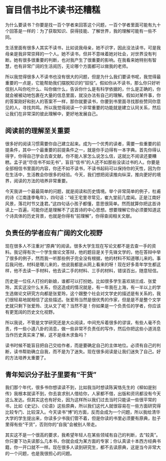 # 盲目信书比不读书还糟糕

为什么要读书？你要是找一百个学者来回答这个问题，一百个学者里面可能有九十个回答是一样的：为了获取知识、获得技能、了解世界，我的理解可能有一些不同。

生活里面有很多人其实不读书，比如说我母亲，她不识字，因此没法读书，可是我母亲是我非常崇拜的一个人。她不读书，但并不意味着她对社会，对世界没有判断。她有很多很重要的判断，也对我产生了很重要的影响。在我看来她特别有智慧，也有非常广阔的生活阅历，无论哪个方面都可以做我的老师。

所以我觉得很多人不读书也没有很大的问题，但是为什么我们要读书呢，我觉得最重要的一点是，它能帮助我们摆脱知识的“奴役”。假如你从不读书，那么你只好听信别人叫你吃什么、叫你做什么，告诉你什么是有科学依据的，什么是正确的，你就会被被动地包裹在大量的信息里面，就没办法有自己的理解。假如对某件事，你的答案刚好和别人的答案不一样，那你就要读书，你要到书里面寻找那些赞同你意见的人，寻找共鸣。所以我觉得阅读一个非常重要的功能就是建立认同关系，然后让我们在非常深的彼此理解中，更好地发展自己。

## 阅读前的理解至关重要

很多好的阅读习惯需要你自己建立起来。成为一个优秀的读者，需要一些重要的前提条件，其中一个最重要的前提条件之一，就是你手边得有一本字典。首先你得认得字，你得自己学会去查文献。你不能人家怎么说怎么信，这就比不阅读还要糟糕。孟子说“尽信书不如无书”，盲目“信书”的人还不如那些没读过书的人。你要是全部相信书里面的内容，你还不如不读书，不读书起码可以保持你的天性，因为你在生活中，生活教会你很多的经验。今天，我们想把阅读推向纵深，推向更好的境界，阅读的方法的培养非常重要。

今天我讲一个最最简单的问题，就是阅读和历史情境。举个非常简单的例子，杜甫的诗《江南逢李龟年》，四句话：“岐王宅里寻常见，崔九堂前几度闻。正是江南好风景，落花时节又逢君。”这四句话小孩子都懂，意思很简单。然而就算你把这首诗读上一百遍，可能你还是理解不了这首诗的中心思想。想要理解它你必须要知道这个诗具体的历史背景，也就是你得有“前理解”，你得查阅相关文献。

## 负责任的学者应有广阔的文化视野

现在很多人不注重对“原典”的阅读。很多大学生现在写论文都不是去查一手的资料。我记得有次一个学生做论文答辩，他的题目是关于先锋文学的，他在答辩中举了很多的例子，然而我一听那些例子完全没有根据，他的材料不知道哪儿来的。事后我问他，材料是哪儿来的，他说我都是从网上看来的呀！现在好多青年学生都这样，他不去读一手材料，他去读二手的材料、三手的材料，错误百出，随意轻信。

历史是一位任人打扮的新娘，谁都可以打扮她。比如很多学生喜欢胡兰成、张爱玲，其实这没什么关系，但这造成的情况就是，有一年我在上海，有一半以上的学生选做论文研究方向都是张爱玲，这个跟整个社会对文学史的描述是有关系的，我们很轻易地就相信了这些描述。张爱玲当然是很优秀的作家，但是是不是整个文学史就只剩下张爱玲、沈从文了呢？当然不是！你如果是一个负责任的学者，你应该有更宽阔的历史文化视野。

所以我说，不管是文学研究还是大众阅读，中间充斥着很多的谬误，有些人毫不负责，传一些小道八卦的消息，做一些非常不负责任的写作，然后你把这些小道消息当作历史真实来了解，这不是缘木求鱼吗？

读书时候不能盲目把自己交给作者，而是要确定自己的主体地位。必须有自己的判断，读书帮助确立自我，而不是为了迷失。现在很多阅读是让我们迷失了自己。好的方法培养太重要了。

## 青年知识分子肚子里要有“干货”

我们那个年代，很多书你想读读不到，比如我当时想读陈寅恪先生的《柳如是别传》我根本就读不到，你去哀求别人借给你，人家都不借，出版和资讯都没有今天这么发达。但其实这也有好处，因为这样所以我们过去当时只能读一些很平常的书，比如《史记》、《论语》这些原典，所以我们这代人就很容易在一些方面研究得比较专门、比较深入。今天读书“博”的方面，反而会成为一个问题，所以我给清华大学的学生提出来，你读多少书我们管不着，但是你读的书里必须要有原典，肚子里得有些“干货”，否则你的“自我”会被别人带走。

其实这不是一个很高的要求，我希望年轻人在某些领域有自己的判断，去“较真”。你只要下功夫读那么几本书，你就会成为某方面的专家；你认真读十本西方经典书籍，你一开口就不一样。现在很多人读到研究生，都不去读原典，这是当今非常大的一个问题，也是我很担心的问题。
